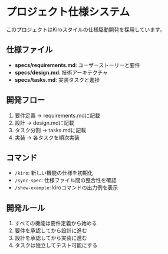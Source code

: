 # プロジェクト仕様システム

このプロジェクトはKiroスタイルの仕様駆動開発を採用しています。

## 仕様ファイル

- **specs/requirements.md**: ユーザーストーリーと要件
- **specs/design.md**: 技術アーキテクチャ
- **specs/tasks.md**: 実装タスクと進捗

## 開発フロー

1. 要件定義 → requirements.mdに記載
2. 設計 → design.mdに記載
3. タスク分割 → tasks.mdに記載
4. 実装 → 各タスクを順次実装

## コマンド

- `/kiro`: 新しい機能の仕様を初期化
- `/sync-spec`: 仕様ファイル間の整合性を確認
- `/show-example`: kiroコマンドの出力例を表示

## 開発ルール

1. すべての機能は要件定義から始める
2. 要件を承認してから設計に進む
3. 設計を承認してから実装に進む
4. タスクは独立してテスト可能にする
